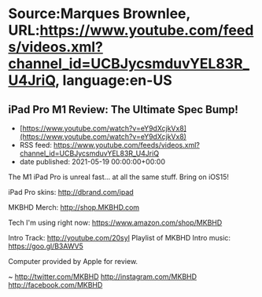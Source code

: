 # Source:Marques Brownlee, URL:https://www.youtube.com/feeds/videos.xml?channel_id=UCBJycsmduvYEL83R_U4JriQ, language:en-US

## iPad Pro M1 Review: The Ultimate Spec Bump!
 - [https://www.youtube.com/watch?v=eY9dXcjkVx8](https://www.youtube.com/watch?v=eY9dXcjkVx8)
 - RSS feed: https://www.youtube.com/feeds/videos.xml?channel_id=UCBJycsmduvYEL83R_U4JriQ
 - date published: 2021-05-19 00:00:00+00:00

The M1 iPad Pro is unreal fast... at all the same stuff. Bring on iOS15!

iPad Pro skins: http://dbrand.com/ipad

MKBHD Merch: http://shop.MKBHD.com

Tech I'm using right now: https://www.amazon.com/shop/MKBHD

Intro Track: http://youtube.com/20syl
Playlist of MKBHD Intro music: https://goo.gl/B3AWV5

Computer provided by Apple for review.

~
http://twitter.com/MKBHD
http://instagram.com/MKBHD
http://facebook.com/MKBHD

